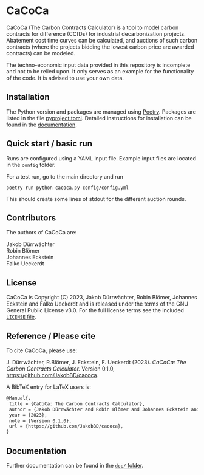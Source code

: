 # CaCoCa

CaCoCa (The Carbon Contracts Calculator) is a tool to model carbon contracts for difference (CCfDs) for industrial decarbonization projects. Abatement cost time curves can be calculated, and auctions of such carbon contracts (where the projects bidding the lowest carbon price are awarded contracts) can be modeled.

The techno-economic input data provided in this repository is incomplete and not to be relied upon. It only serves as an example for the functionality of the code. It is advised to use your own data.

## Installation

The Python version and packages are managed using [Poetry](https://python-poetry.org/docs/). Packages are listed in the file [pyproject.toml](pyproject.toml). Detailed instructions for installation can be found in the [documentation](doc/100_getting_started.md).

## Quick start / basic run

Runs are configured using a YAML input file. Example input files are located in the `config` folder.

For a test run, go to the main directory and run

```
poetry run python cacoca.py config/config.yml
```

This should create some lines of stdout for the different auction rounds.

## Contributors

The authors of CaCoCa are:

Jakob Dürrwächter\
Robin Blömer\
Johannes Eckstein\
Falko Ueckerdt

## License

CaCoCa is Copyright (C) 2023, Jakob Dürrwächter, Robin Blömer, Johannes Eckstein and Falko Ueckerdt and is released under the terms of the
GNU General Public License v3.0. For the full license terms see
the included [`LICENSE` file](LICENSE).

## Reference / Please cite

To cite CaCoCa, please use:

J. Dürrwächter, R.Blömer, J. Eckstein, F. Ueckerdt (2023). _CaCoCa: The Carbon Contracts Calculator._ Version 0.1.0, <https://github.com/JakobBD/cacoca>.

A BibTeX entry for LaTeX users is:

 ```latex
@Manual{,
  title = {CaCoCa: The Carbon Contracts Calculator},
  author = {Jakob Dürrwächter and Robin Blömer and Johannes Eckstein and Falko Ueckerdt},
  year = {2023},
  note = {Version 0.1.0},
  url = {https://github.com/JakobBD/cacoca},
}
```

## Documentation

Further documentation can be found in the [`doc/` folder](doc/).


